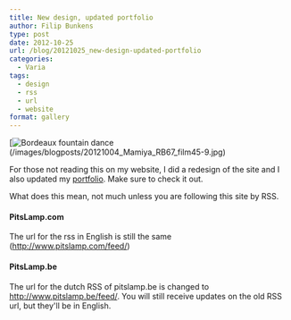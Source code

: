 ```yaml
---
title: New design, updated portfolio
author: Filip Bunkens
type: post
date: 2012-10-25
url: /blog/20121025_new-design-updated-portfolio
categories:
  - Varia
tags:
  - design
  - rss
  - url
  - website
format: gallery
---
```

[![Bordeaux fountain dance][1](/images/blogposts/20121004_Mamiya_RB67_film45-9.jpg)

For those not reading this on my website, I did a redesign of the site and I also updated my <a href="http://www.pitslamp.com/portfolio" title="PitsLamp Photography - Portfolio" rel="me">portfolio</a>. Make sure to check it out.

What does this mean, not much unless you are following this site by RSS.
  


#### PitsLamp.com

The url for the rss in English is still the same (<A href="http://www.pitslamp.com/feed" title="RSS feed of pitslamp.com" rel="me">http://www.pitslamp.com/feed/</a>)

#### PitsLamp.be

The url for the dutch RSS of pitslamp.be is changed to <a href="http://www.pitslamp.be/feed" title="RSS feed of pitslamp.be" rel="me">http://www.pitslamp.be/feed/</a>. You will still receive updates on the old RSS url, but they'll be in English.

[1]: /images/blogposts/20121004_Mamiya_RB67_film45-9.jpg
